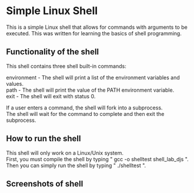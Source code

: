 # Simple Linux Shell
This is a simple Linux shell that allows for commands with arguments to be executed.
This was written for learning the basics of shell programming.

## Functionality of the shell

This shell contains three shell built-in commands:

environment - The shell will print a list of the environment variables and values.  
path - The shell will print the value of the PATH environment variable.  
exit - The shell will exit with status 0.  

If a user enters a command, the shell will fork into a subprocess.  
The shell will wait for the command to complete and then exit the subprocess.  

## How to run the shell

This shell will only work on a Linux/Unix system.  
First, you must compile the shell by typing " gcc -o shelltest shell_lab_djs ".  
Then you can simply run the shell by typing " ./shelltest ".  

## Screenshots of shell
